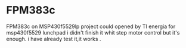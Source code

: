 # FPM383c
FPM383c on MSP430f5529lp
project could opened by TI energia for msp430f5529 lunchpad
i didn't finish it whit step motor control but it's enough.
i have already test it,it works .

